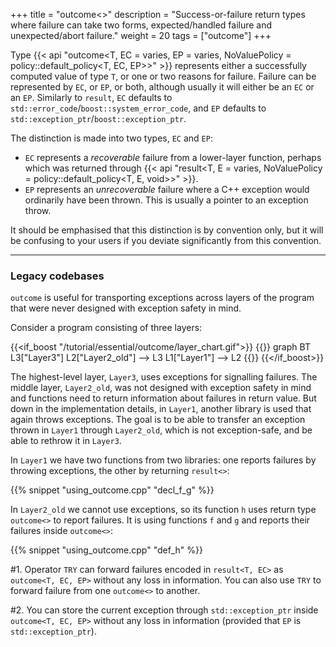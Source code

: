 +++
title = "outcome<>"
description = "Success-or-failure return types where failure can take two forms, expected/handled failure and unexpected/abort failure."
weight = 20
tags = ["outcome"]
+++


Type {{< api "outcome<T, EC = varies, EP = varies, NoValuePolicy = policy::default_policy<T, EC, EP>>" >}} represents either a successfully computed value of type `T`, or one or two reasons for failure. Failure can be represented by `EC`, or `EP`, or both, although usually it will either be an `EC` or an `EP`.
Similarly to `result`, `EC` defaults to `std::error_code`/`boost::system_error_code`, and `EP` defaults to `std::exception_ptr`/`boost::exception_ptr`.

The distinction is made into two types, `EC` and `EP`:

- `EC` represents a *recoverable* failure from a lower-layer function, perhaps which was returned through {{< api "result<T, E = varies, NoValuePolicy = policy::default_policy<T, E, void>>" >}}.
- `EP` represents an *unrecoverable* failure where a C++ exception would ordinarily have been thrown. This is usually a pointer to an exception throw.

It should be emphasised that this distinction is by convention only, but it will be confusing to your
users if you deviate significantly from this convention.

<hr>

### Legacy codebases

`outcome` is useful for transporting exceptions across layers of the program that were never designed with exception safety in mind.

Consider a program consisting of three layers:

{{<if_boost "/tutorial/essential/outcome/layer_chart.gif">}}
{{<mermaid>}}
graph BT
    L3["Layer3"]
    L2["Layer2_old"] --> L3
    L1["Layer1"] --> L2
{{</mermaid>}}
{{</if_boost>}}

The highest-level layer, `Layer3`, uses exceptions for signalling failures. The middle layer, `Layer2_old`,
was not designed with exception safety in mind and functions need to return information about failures in return value.
But down in the implementation details, in `Layer1`, another library is used that again throws exceptions. The goal is
to be able to transfer an exception thrown in `Layer1` through `Layer2_old`, which is not exception-safe,
and be able to rethrow it in `Layer3`.

In `Layer1` we have two functions from two libraries: one reports failures by throwing exceptions, the other by returning `result<>`:

{{% snippet "using_outcome.cpp" "decl_f_g" %}}  

In `Layer2_old` we cannot use exceptions, so its function `h` uses return type `outcome<>` to report failures. It is using functions `f` and `g` and reports their failures inside `outcome<>`:

{{% snippet "using_outcome.cpp" "def_h" %}}

#1. Operator `TRY` can forward failures encoded in `result<T, EC>` as `outcome<T, EC, EP>` without any loss in information. You can also use `TRY` to forward failure from one `outcome<>` to another.

#2. You can store the current exception through `std::exception_ptr` inside `outcome<T, EC, EP>` without any loss in information
    (provided that `EP` is `std::exception_ptr`).
